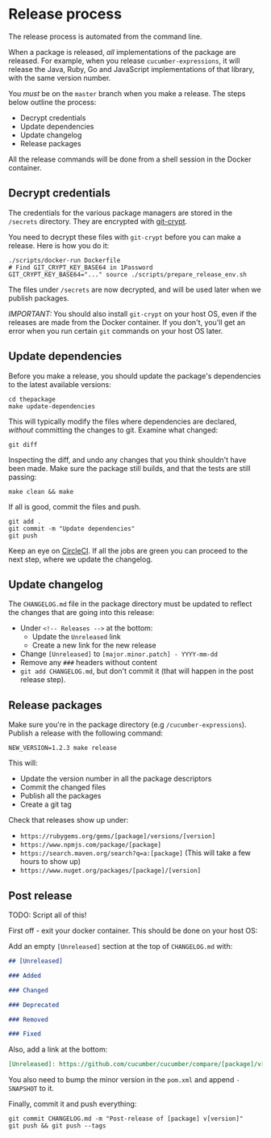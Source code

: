 # Release process

The release process is automated from the command line.

When a package is released, _all_ implementations of the package are released.
For example, when you release `cucumber-expressions`, it will release the Java, Ruby,
Go and JavaScript implementations of that library, with the same version number.

You *must* be on the `master` branch when you make a release. The steps below
outline the process:

* Decrypt credentials
* Update dependencies
* Update changelog
* Release packages

All the release commands will be done from a shell session in the Docker container.

## Decrypt credentials

The credentials for the various package managers are stored in the `/secrets`
directory. They are encrypted with [git-crypt](https://www.agwa.name/projects/git-crypt/).

You need to decrypt these files with `git-crypt` before you can make a release.
Here is how you do it:

    ./scripts/docker-run Dockerfile
    # Find GIT_CRYPT_KEY_BASE64 in 1Password
    GIT_CRYPT_KEY_BASE64="..." source ./scripts/prepare_release_env.sh

The files under `/secrets` are now decrypted, and will be used later when we
publish packages.

*IMPORTANT:* You should also install `git-crypt` on your host OS, even if the
releases are made from the Docker container. If you don't, you'll get an error
when you run certain `git` commands on your host OS later.

## Update dependencies

Before you make a release, you should update the package's dependencies to the latest
available versions:

    cd thepackage
    make update-dependencies

This will typically modify the files where dependencies are declared, *without*
committing the changes to git. Examine what changed:

    git diff

Inspecting the diff, and undo any changes that you think shouldn't have been made.
Make sure the package still builds, and that the tests are still passing:

    make clean && make

If all is good, commit the files and push.

    git add .
    git commit -m "Update dependencies"
    git push

Keep an eye on [CircleCI](https://circleci.com/gh/cucumber/workflows/cucumber/tree/master).
If all the jobs are green you can proceed to the next step, where we update the changelog.

## Update changelog

The `CHANGELOG.md` file in the package directory must be updated to reflect the
changes that are going into this release:

* Under `<!-- Releases -->` at the bottom:
  * Update the `Unreleased` link
  * Create a new link for the new release
* Change `[Unreleased]` to `[major.minor.patch] - YYYY-mm-dd`
* Remove any `###` headers without content
* `git add CHANGELOG.md`, but don't commit it (that will happen in the post release step). 

## Release packages

Make sure you're in the package directory (e.g `/cucumber-expressions`).
Publish a release with the following command:

    NEW_VERSION=1.2.3 make release

This will:

* Update the version number in all the package descriptors
* Commit the changed files
* Publish all the packages
* Create a git tag

Check that releases show up under:

* `https://rubygems.org/gems/[package]/versions/[version]`
* `https://www.npmjs.com/package/[package]`
* `https://search.maven.org/search?q=a:[package]` (This will take a few hours to show up)
* `https://www.nuget.org/packages/[package]/[version]`

## Post release

TODO: Script all of this!

First off - exit your docker container. This should be done on your host OS:

Add an empty `[Unreleased]` section at the top of `CHANGELOG.md` with:

```markdown
## [Unreleased]

### Added

### Changed

### Deprecated

### Removed

### Fixed
```

Also, add a link at the bottom:

```markdown
[Unreleased]: https://github.com/cucumber/cucumber/compare/[package]/v[version]...master
```

You also need to bump the minor version in the `pom.xml` and append `-SNAPSHOT`
to it.

Finally, commit it and push everything:

    git commit CHANGELOG.md -m "Post-release of [package] v[version]"
    git push && git push --tags

